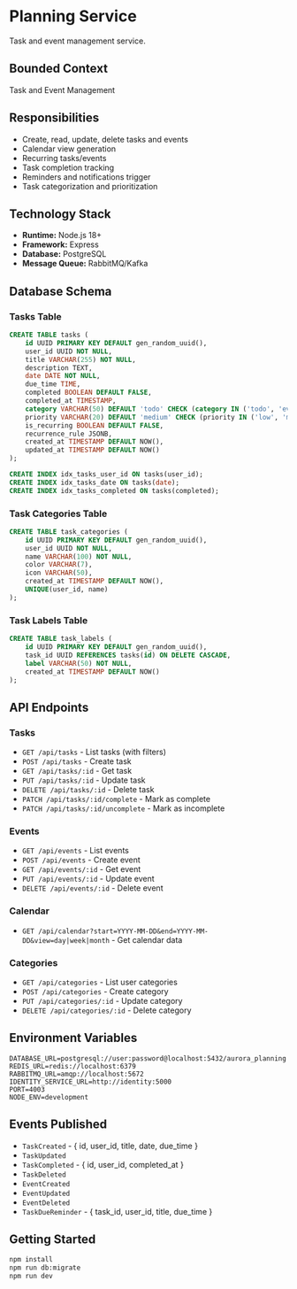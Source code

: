 # Planning Service

Task and event management service.

## Bounded Context

Task and Event Management

## Responsibilities

- Create, read, update, delete tasks and events
- Calendar view generation
- Recurring tasks/events
- Task completion tracking
- Reminders and notifications trigger
- Task categorization and prioritization

## Technology Stack

- **Runtime:** Node.js 18+
- **Framework:** Express
- **Database:** PostgreSQL
- **Message Queue:** RabbitMQ/Kafka

## Database Schema

### Tasks Table
```sql
CREATE TABLE tasks (
    id UUID PRIMARY KEY DEFAULT gen_random_uuid(),
    user_id UUID NOT NULL,
    title VARCHAR(255) NOT NULL,
    description TEXT,
    date DATE NOT NULL,
    due_time TIME,
    completed BOOLEAN DEFAULT FALSE,
    completed_at TIMESTAMP,
    category VARCHAR(50) DEFAULT 'todo' CHECK (category IN ('todo', 'event')),
    priority VARCHAR(20) DEFAULT 'medium' CHECK (priority IN ('low', 'medium', 'high', 'urgent')),
    is_recurring BOOLEAN DEFAULT FALSE,
    recurrence_rule JSONB,
    created_at TIMESTAMP DEFAULT NOW(),
    updated_at TIMESTAMP DEFAULT NOW()
);

CREATE INDEX idx_tasks_user_id ON tasks(user_id);
CREATE INDEX idx_tasks_date ON tasks(date);
CREATE INDEX idx_tasks_completed ON tasks(completed);
```

### Task Categories Table
```sql
CREATE TABLE task_categories (
    id UUID PRIMARY KEY DEFAULT gen_random_uuid(),
    user_id UUID NOT NULL,
    name VARCHAR(100) NOT NULL,
    color VARCHAR(7),
    icon VARCHAR(50),
    created_at TIMESTAMP DEFAULT NOW(),
    UNIQUE(user_id, name)
);
```

### Task Labels Table
```sql
CREATE TABLE task_labels (
    id UUID PRIMARY KEY DEFAULT gen_random_uuid(),
    task_id UUID REFERENCES tasks(id) ON DELETE CASCADE,
    label VARCHAR(50) NOT NULL,
    created_at TIMESTAMP DEFAULT NOW()
);
```

## API Endpoints

### Tasks
- `GET /api/tasks` - List tasks (with filters)
- `POST /api/tasks` - Create task
- `GET /api/tasks/:id` - Get task
- `PUT /api/tasks/:id` - Update task
- `DELETE /api/tasks/:id` - Delete task
- `PATCH /api/tasks/:id/complete` - Mark as complete
- `PATCH /api/tasks/:id/uncomplete` - Mark as incomplete

### Events
- `GET /api/events` - List events
- `POST /api/events` - Create event
- `GET /api/events/:id` - Get event
- `PUT /api/events/:id` - Update event
- `DELETE /api/events/:id` - Delete event

### Calendar
- `GET /api/calendar?start=YYYY-MM-DD&end=YYYY-MM-DD&view=day|week|month` - Get calendar data

### Categories
- `GET /api/categories` - List user categories
- `POST /api/categories` - Create category
- `PUT /api/categories/:id` - Update category
- `DELETE /api/categories/:id` - Delete category

## Environment Variables

```env
DATABASE_URL=postgresql://user:password@localhost:5432/aurora_planning
REDIS_URL=redis://localhost:6379
RABBITMQ_URL=amqp://localhost:5672
IDENTITY_SERVICE_URL=http://identity:5000
PORT=4003
NODE_ENV=development
```

## Events Published

- `TaskCreated` - { id, user_id, title, date, due_time }
- `TaskUpdated`
- `TaskCompleted` - { id, user_id, completed_at }
- `TaskDeleted`
- `EventCreated`
- `EventUpdated`
- `EventDeleted`
- `TaskDueReminder` - { task_id, user_id, title, due_time }

## Getting Started

```bash
npm install
npm run db:migrate
npm run dev
```

